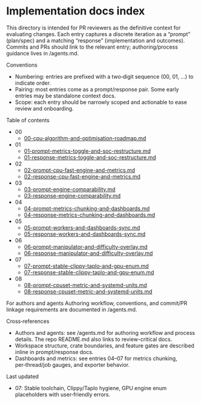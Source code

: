 # Implementation docs index

This directory is intended for PR reviewers as the definitive context for evaluating changes. Each entry captures a discrete iteration as a “prompt” (plan/spec) and a matching “response” (implementation and outcomes). Commits and PRs should link to the relevant entry; authoring/process guidance lives in /agents.md.

Conventions
- Numbering: entries are prefixed with a two‑digit sequence (00, 01, …) to indicate order.
- Pairing: most entries come as a prompt/response pair. Some early entries may be standalone context docs.
- Scope: each entry should be narrowly scoped and actionable to ease review and onboarding.

Table of contents
- 00
  - [00-cpu-algorithm-and-optimisation-roadmap.md](./00-cpu-algorithm-and-optimisation-roadmap.md)
- 01
  - [01-prompt-metrics-toggle-and-soc-restructure.md](./01-prompt-metrics-toggle-and-soc-restructure.md)
  - [01-response-metrics-toggle-and-soc-restructure.md](./01-response-metrics-toggle-and-soc-restructure.md)
- 02
  - [02-prompt-cpu-fast-engine-and-metrics.md](./02-prompt-cpu-fast-engine-and-metrics.md)
  - [02-response-cpu-fast-engine-and-metrics.md](./02-response-cpu-fast-engine-and-metrics.md)
- 03
  - [03-prompt-engine-comparability.md](./03-prompt-engine-comparability.md)
  - [03-response-engine-comparability.md](./03-response-engine-comparability.md)
- 04
  - [04-prompt-metrics-chunking-and-dashboards.md](./04-prompt-metrics-chunking-and-dashboards.md)
  - [04-response-metrics-chunking-and-dashboards.md](./04-response-metrics-chunking-and-dashboards.md)
- 05
  - [05-prompt-workers-and-dashboards-sync.md](./05-prompt-workers-and-dashboards-sync.md)
  - [05-response-workers-and-dashboards-sync.md](./05-response-workers-and-dashboards-sync.md)
- 06
  - [06-prompt-manipulator-and-difficulty-overlay.md](./06-prompt-manipulator-and-difficulty-overlay.md)
  - [06-response-manipulator-and-difficulty-overlay.md](./06-response-manipulator-and-difficulty-overlay.md)
- 07
  - [07-prompt-stable-clippy-taplo-and-gpu-enum.md](./07-prompt-stable-clippy-taplo-and-gpu-enum.md)
  - [07-response-stable-clippy-taplo-and-gpu-enum.md](./07-response-stable-clippy-taplo-and-gpu-enum.md)
- 08
  - [08-prompt-cpuset-metric-and-systemd-units.md](./08-prompt-cpuset-metric-and-systemd-units.md)
  - [08-response-cpuset-metric-and-systemd-units.md](./08-response-cpuset-metric-and-systemd-units.md)

For authors and agents
Authoring workflow, conventions, and commit/PR linkage requirements are documented in /agents.md.

Cross‑references
- Authors and agents: see /agents.md for authoring workflow and process details. The repo README.md also links to review-critical docs.
- Workspace structure, crate boundaries, and feature gates are described inline in prompt/response docs.
- Dashboards and metrics: see entries 04–07 for metrics chunking, per‑thread/job gauges, and exporter behavior.

Last updated
- 07: Stable toolchain, Clippy/Taplo hygiene, GPU engine enum placeholders with user‑friendly errors.